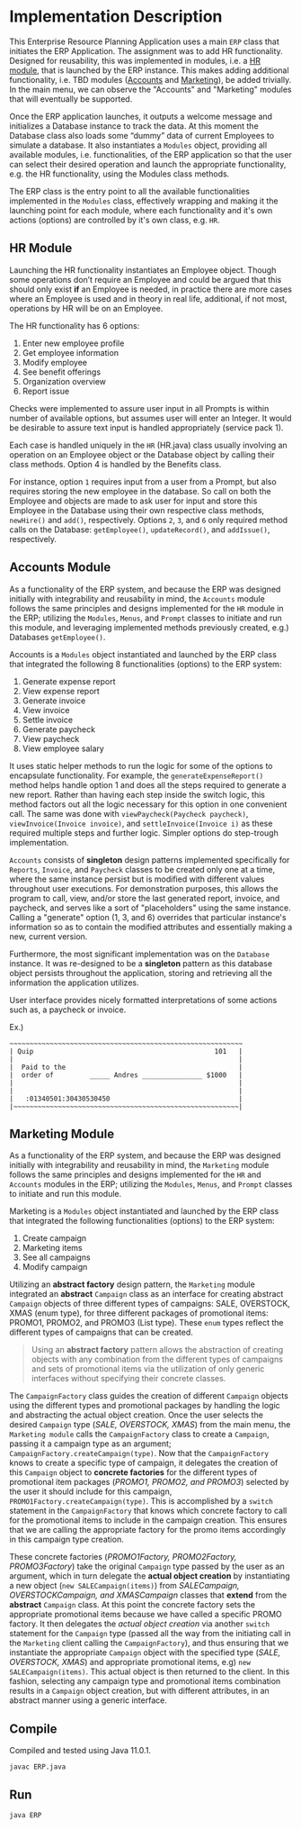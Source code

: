 # Implementation Description

This Enterprise Resource Planning Application uses a main `ERP` class that initiates the ERP Application. The assignment was to add HR functionality. Designed for reusability, this was implemented in modules, i.e. a [HR module](#hr-module), that is launched by the ERP instance. This makes adding additional functionality, i.e. TBD modules ([Accounts](#accounts-module) and [Marketing](#marketing-module)), be added trivially. In the main menu, we can observe the "Accounts" and "Marketing" modules that will eventually be supported.

Once the ERP application launches, it outputs a welcome message and initializes a Database instance to track the data. At this moment the Database class also loads some “dummy” data of current Employees to simulate a database. It also instantiates a `Modules` object, providing all available modules, i.e. functionalities, of the ERP application so that the user can select their desired operation and launch the appropriate functionality, e.g. the HR functionality, using the Modules class methods.

The ERP class is the entry point to all the available functionalities implemented in the `Modules` class, effectively wrapping and making it the launching point for each module, where each functionality and it's own actions (options) are controlled by it's own class, e.g. `HR`.


HR Module
---
Launching the HR functionality instantiates an Employee object. Though some operations don’t require an Employee and could be argued that this should only exist **if** an Employee is needed, in practice there are more cases where an Employee is used and in theory in real life, additional, if not most, operations by HR will be on an Employee.

The HR functionality has 6 options:

1. Enter new employee profile
2. Get employee information
3. Modify employee
4. See benefit offerings
5. Organization overview
6. Report issue

Checks were implemented to assure user input in all Prompts is within number of available options, but assumes user will enter an Integer. It would be desirable to assure text input is handled appropriately (service pack 1).

Each case is handled uniquely in the `HR` (HR.java) class usually involving an operation on an Employee object or the Database object by calling their class methods. Option 4 is handled by the Benefits class.

For instance, option `1` requires input from a user from a Prompt, but also requires storing the new employee in the database. So call on both the Employee and objects are made to ask user for input and store this Employee in the Database using their own respective class methods, `newHire()` and `add()`, respectively. Options `2`, `3`, and `6` only required method calls on the Database: `getEmployee()`, `updateRecord()`, and `addIssue()`, respectively.


Accounts Module
---
As a functionality of the ERP system, and because the ERP was designed initially with integrability and reusability in mind, the `Accounts` module follows the same principles and designs implemented for the `HR` module in the ERP; utilizing the `Modules`, `Menus`, and `Prompt` classes to initiate and run this module, and leveraging implemented methods previously created, e.g.) Databases `getEmployee()`.

Accounts is a `Modules` object instantiated and launched by the ERP class that integrated the following 8 functionalities (options) to the ERP system:

1. Generate expense report
2. View expense report
3. Generate invoice
4. View invoice
5. Settle invoice
6. Generate paycheck
7. View paycheck
8. View employee salary

It uses static helper methods to run the logic for some of the options to encapsulate functionality. For example, the `generateExpenseReport()` method helps handle option 1 and does all the steps required to generate a new report. Rather than having each step inside the switch logic, this method factors out all the logic necessary for this option in one convenient call. The same was done with `viewPaycheck(Paycheck paycheck)`, `viewInvoice(Invoice invoice)`, and `settleInvoice(Invoice i)` as these required multiple steps and further logic. Simpler options do step-trough implementation.

`Accounts` consists of **singleton** design patterns implemented specifically for `Reports`, `Invoice`, and `Paycheck` classes to be created only one at a time, where the same instance persist but is modified with different values throughout user executions. For demonstration purposes, this allows the program to call, view, and/or store the last generated report, invoice, and paycheck, and serves like a sort of "placeholders" using the same instance. Calling a "generate" option (1, 3, and 6) overrides that particular instance's information so as to contain the modified attributes and essentially making a new, current version.

Furthermore, the most significant implementation was on the `Database` instance. It was re-designed to be a **singleton** pattern as this database object persists throughout the application, storing and retrieving all the information the application utilizes.

User interface provides nicely formatted interpretations of some actions such as, a paycheck or invoice.

Ex.)
```
~~~~~~~~~~~~~~~~~~~~~~~~~~~~~~~~~~~~~~~~~~~~~~~~~~~~~~~~~~
| Quip                                             101   |
|                                                        |
|  Paid to the                                           |
|  order of         _____ Andres _______________ $1000   |
|                                                        |
|                                                        |
|   :01340501:30430530450                                |
|~~~~~~~~~~~~~~~~~~~~~~~~~~~~~~~~~~~~~~~~~~~~~~~~~~~~~~~~|
```


Marketing Module
---
As a functionality of the ERP system, and because the ERP was designed initially with integrability and reusability in mind, the `Marketing` module follows the same principles and designs implemented for the `HR` and `Accounts` modules in the ERP; utilizing the `Modules`, `Menus`, and `Prompt` classes to initiate and run this module.

Marketing is a `Modules` object instantiated and launched by the ERP class that integrated the following  functionalities (options) to the ERP system:

1. Create campaign
2. Marketing items
3. See all campaigns
4. Modify campaign

Utilizing an **abstract factory** design pattern, the `Marketing` module integrated an **abstract** `Campaign` class as an interface for creating abstract `Campaign` objects of three different types of campaigns: SALE, OVERSTOCK, XMAS (enum type), for three different packages of promotional items: PROMO1, PROMO2, and PROMO3 (List<String> type). These `enum` types reflect the different types of campaigns that can be created.

> Using an **abstract factory** pattern allows the abstraction of creating objects with any combination from the different types of campaigns and sets of promotional items via the utilization of only generic interfaces without specifying their concrete classes.

The `CampaignFactory` class guides the creation of different `Campaign` objects using the different types and promotional packages by handling the logic and abstracting the actual object creation. Once the user selects the desired `Campaign` type (*SALE, OVERSTOCK, XMAS*) from the main menu, the `Marketing module` calls the `CampaignFactory` class to create a `Campaign`, passing it a campaign type as an argument; `CampaignFactory.createCampaign(type)`. Now that the `CampaignFactory` knows to create a specific type of campaign, it delegates the creation of this `Campaign` object to **concrete factories** for the different types of promotional item packages (*PROMO1, PROMO2, and PROMO3*) selected by the user it should include for this campaign, `PROMO1Factory.createCampaign(type)`. This is accomplished by a `switch` statement in the `CampaignFactory` that knows which concrete factory to call for the promotional items to include in the campaign creation. This ensures that we are calling the appropriate factory for the promo items accordingly in this campaign type creation.

These concrete factories (*PROMO1Factory, PROMO2Factory, PROMO3Factory*) take the original `Campaign` type passed by the user as an argument, which in turn delegate the **actual object creation** by instantiating a new object (`new SALECampaign(items)`) from *SALECampaign, OVERSTOCKCampaign, and XMASCampaign* classes that **extend** from the **abstract** `Campaign` class. At this point the concrete factory sets the appropriate promotional items because we have called a specific PROMO factory. It then delegates the *actual object creation* via another `switch` statement for the `Campaign` type (passed all the way from the initiating call in the `Marketing` client calling the `CampaignFactory`), and thus ensuring that we instantiate the appropriate `Campaign` object with the specified type (*SALE, OVERSTOCK, XMAS*) and appropriate promotional items, e.g) `new SALECampaign(items)`. This actual object is then returned to the client. In this fashion, selecting any campaign type and promotional items combination results in a `Campaign` object creation, but with different attributes, in an abstract manner using a generic interface.


Compile
---
Compiled and tested using Java 11.0.1.

`javac ERP.java`


Run
---
`java ERP`
